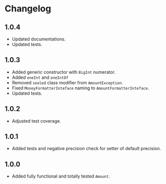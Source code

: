 # Changelog

## 1.0.4

* Updated documentations.
* Updated tests.

## 1.0.3

* Added generic constructor with `BigInt` numerator.
* Added `oneInt` and `oneIntOf` 
* Removed `sealed` class modifier from `AmountException`.
* Fixed `MoneyFormatterInteface` naming to `AmountFormatterInteface`.
* Updated tests.

## 1.0.2

* Adjusted test coverage.

## 1.0.1

* Added tests and negative precision check for setter of default precision.

## 1.0.0

* Added fully functional and totally tested `Amount`.
